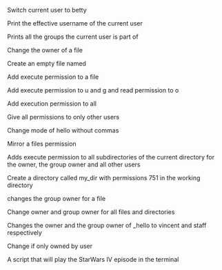 Switch current user to betty

Print the effective username of the current user

Prints all the groups the current user is part of

Change the owner of a file

Create an empty file named

Add execute permission to a file

Add execute permission to u and g and read permission to o

Add execution permission to all

Give all permissions to only other users

Change mode of hello without commas

Mirror a files permission

Adds execute permission to all subdirectories of the current directory for the owner, the group owner and all other users

Create a directory called my_dir with permissions 751 in the working directory

changes the group owner for a file

Change owner and group owner for all files and directories

Changes the owner and the group owner of _hello to vincent and staff respectively

Change if only owned by user

A script that will play the StarWars IV episode in the terminal 
